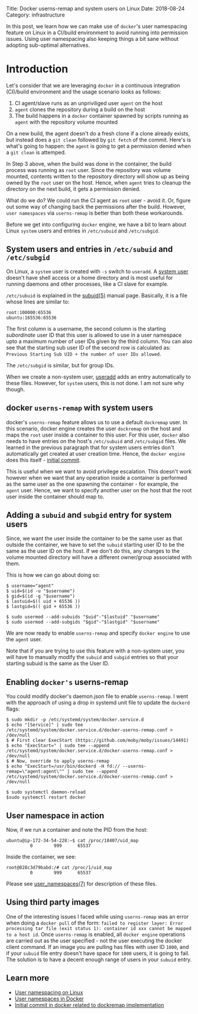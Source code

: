 Title: Docker userns-remap and system users on Linux
Date: 2018-08-24
Category: infrastructure

In this post, we learn how we can make use of `docker`'s user namespacing feature on Linux in a CI/build environment
to avoid running into permission issues. Using user namespacing also keeping things a bit sane without adopting
sub-optimal alternatives.

# Introduction

Let's consider that we are leveraging `docker` in a continuous integration (CI)/build environment and the usage scenario
looks as follows:

1. CI agent/slave runs as an unpriviliged user `agent` on the host
2. `agent` clones the repository during a build on the host
3. The build happens in a `docker` container spawned by scripts running as `agent` with the repository volume mounted

On a new build, the agent doesn't do a fresh clone if a clone already exists, but instead does a `git clean` followed 
by `git fetch` of the commit. Here's is what's going to happen: the `agent` is going to get a permission denied when
a `git clean` is attemped.

In Step 3 above, when the build was done in the container, the build process was running as `root` user. Since the repository 
was volume mounted, contents written to the repository directory will show up as being owned by the `root` user on the host. 
Hence, when `agent` tries to cleanup the directory on the next build, it gets a permission denied.

What do we do? We could run the CI agent as `root` user - avoid it. Or, figure out some way of changing back the permissions
after the build. However, `user namespaces` via `userns-remap` is better than both these workarounds.

Before we get into configuring `docker` engine, we have a bit to learn about Linux `system` users and entries in
`/etc/subuid` and `/etc/subgid`.

## System users and entries in `/etc/subuid` and `/etc/subgid`

On Linux, a `system` user is created with `-s` switch to `useradd`. A [system user](http://www.linuxfromscratch.org/blfs/view/svn/postlfs/users.html) doesn't have shell access or a home
directory and is most useful for running daemons and other processes, like a CI slave for example.

`/etc/subuid` is explained in the [subuid(5)](http://man7.org/linux/man-pages/man5/subuid.5.html) manual page. 
Basically, it is a file whose lines are similar to:

```
root:100000:65536
ubuntu:165536:65536
```

The first column is a username, the second column is the starting _subordinate_ user ID that this user is allowed 
to use in a user namespace upto a maximum number of user IDs given by the third column. You can also see that 
the starting sub user ID of the second row is calculated as: `Previous Starting Sub UID + the number of user IDs allowed`.

The `/etc/subgid` is similar, but for group IDs.

When we create a non-system user, [useradd](https://linux.die.net/man/8/useradd) adds an entry automatically to these files. 
However, for `system` users, this is not done. I am not sure why though. 


## docker `userns-remap` with system users

docker's `userns-remap` feature allows us to use a default `dockremap` user. In this scenario, docker engine creates 
the user `dockremap` on the host and maps the `root` user inside a container to this user. For this user, `docker` also 
needs to have entries on the host's `/etc/subuid` and `/etc/subgid` files. We learned in the previous paragraph that 
for system users entries don't automatically get created at user creation time. Hence, the `docker engine` 
does this itself - [initial commit](https://github.com/moby/moby/pull/21266/commits/c18e7f3a0419e35aeab4eefa51f3c17fbd72381f). 

This is useful when we want to avoid privilege escalation. This doesn't work however when we want that any operation 
inside a container is performed as the same user as the one spawning the container - for example, the `agent` user. Hence,
we want to specify another user on the host that the root user inside the container should map to.


## Adding a `subuid` and `subgid` entry for system users

Since, we want the user inside the container to be the same user as that outside the container, we have to set the
`subuid` starting user ID to be the same as the user ID on the host. If we don't do this, any changes to the volume
mounted directory will have a different owner/group associated with them. 

This is how we can go about doing so:

```
$ username="agent"
$ uid=$(id -u "$username")
$ gid=$(id -g "$username")
$ lastuid=$(( uid + 65536 ))
$ lastgid=$(( gid + 65536 ))

$ sudo usermod --add-subuids "$uid"-"$lastuid" "$username"
$ sudo usermod --add-subgids "$gid"-"$lastgid" "$username"
```

We are now ready to enable `userns-remap` and specify `docker engine` to use the `agent` user. 

Note that if you are trying to use this feature with a non-system user, you will have to manually modify the `subuid`
and `subgid` entries so that your starting subuid is the same as the User ID.

## Enabling `docker's` userns-remap

You could modify docker's daemon.json file to enable `userns-remap`. I went with the approach of using a
drop in systemd unit file to update the `dockerd` flags:

```
$ sudo mkdir -p /etc/systemd/system/docker.service.d
$ echo "[Service]" | sudo tee /etc/systemd/system/docker.service.d/docker-userns-remap.conf > /dev/null
$ # First clear ExecStart (https://github.com/moby/moby/issues/14491)
$ echo "ExecStart=" | sudo tee --append  /etc/systemd/system/docker.service.d/docker-userns-remap.conf > /dev/null
$ # Now, override to apply userns-remap
$ echo "ExecStart=/usr/bin/dockerd -H fd:// --userns-remap=\"agent:agent\"" | sudo tee --append  /etc/systemd/system/docker.service.d/docker-userns-remap.conf > /dev/null

$ sudo systemctl daemon-reload
$sudo systemctl restart docker
```


## User namespace in action

Now, if we run a container and note the PID from the host:

```
ubuntu@ip-172-34-54-228:~$ cat /proc/18407/uid_map
         0        999      65537
```


Inside the container, we see:

```
root@028c3d79babd:/# cat /proc/1/uid_map
         0        999      65537
```

Please see [user_namespaces(7)](http://man7.org/linux/man-pages/man7/user_namespaces.7.html) for description of these files.


## Using third party images

One of the interesting issues I faced while using `userns-remap` was an error when doing a `docker pull` of the form:
`failed to register layer: Error processing tar file (exit status 1): container id xxx cannot be mapped to a host id`.
Once `userns-remap` is enabled, all `docker engine` operations are carried out as the user specified - not the user
executing the docker client command. If an image you are pulling has files with user ID `1000`, and if your `subuid` 
file entry doesn't have space for `1000` users, it is going to fail. The solution is to have a decent enough range
of users in your `subuid` entry.

## Learn more

- [User namespacing on Linux](http://man7.org/linux/man-pages/man7/user_namespaces.7.html)
- [User namespaces in Docker](https://success.docker.com/article/introduction-to-user-namespaces-in-docker-engine)
- [Initial commit in docker related to dockremap implementation](https://github.com/moby/moby/pull/21266/commits/c18e7f3a0419e35aeab4eefa51f3c17fbd72381f)

